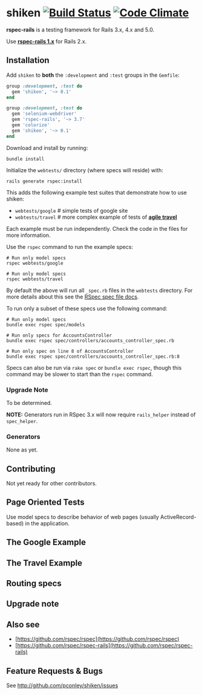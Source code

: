 # shiken [![Build Status](https://secure.travis-ci.org/rspec/rspec-rails.svg?branch=master)](http://travis-ci.org/rspec/rspec-rails) [![Code Climate](https://img.shields.io/codeclimate/github/rspec/rspec-rails.svg)](https://codeclimate.com/github/rspec/rspec-rails)
**rspec-rails** is a testing framework for Rails 3.x, 4.x and 5.0.

Use **[rspec-rails 1.x](http://github.com/dchelimsky/rspec-rails)** for Rails
2.x.

## Installation

Add `shiken` to **both** the `:development` and `:test` groups in the
`Gemfile`:

```ruby
group :development, :test do
  gem 'shiken', '~> 0.1'
end

group :development, :test do
  gem 'selenium-webdriver'
  gem 'rspec-rails', '~> 3.7'
  gem 'colorize'
  gem 'shiken', '~> 0.1'
end
```

Download and install by running:

```
bundle install
```

Initialize the `webtests/` directory (where specs will reside) with:

```
rails generate rspec:install
```

This adds the following example test suites that demonstrate how to use shiken:

- `webtests/google`    # simple tests of google site
- `webtests/travel`    # more complex example of tests of **[agile travel](http://travel.agileway.net)**

Each example must be run independently. Check the code in the files for more information.

Use the `rspec` command to run the example specs:

```
# Run only model specs
rspec webtests/google

# Run only model specs
rspec webtests/travel
```

By default the above will run all `_spec.rb` files in the `webtests` directory. For
more details about this see the [RSpec spec file
docs](https://www.relishapp.com/rspec/rspec-core/docs/spec-files).

To run only a subset of these specs use the following command:

```
# Run only model specs
bundle exec rspec spec/models

# Run only specs for AccountsController
bundle exec rspec spec/controllers/accounts_controller_spec.rb

# Run only spec on line 8 of AccountsController
bundle exec rspec spec/controllers/accounts_controller_spec.rb:8
```

Specs can also be run via `rake spec` or `bundle exec rspec`, though this command may 
be slower to start than the `rspec` command.


### Upgrade Note

To be determined.

**NOTE:** Generators run in RSpec 3.x will now require `rails_helper` instead
of `spec_helper`.

### Generators

None as yet.

## Contributing

Not yet ready for other contributors.

## Page Oriented Tests

Use model specs to describe behavior of web pages (usually ActiveRecord-based) in
the application.

## The Google Example

## The Travel Example

## Routing specs

## Upgrade note

## Also see

* [https://github.com/rspec/rspec](https://github.com/rspec/rspec)
* [https://github.com/rspec/rspec-rails](https://github.com/rspec/rspec-rails)

## Feature Requests & Bugs

See <http://github.com/pconley/shiken/issues>